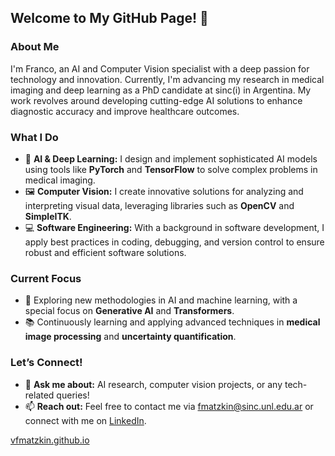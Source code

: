 ## Welcome to My GitHub Page! 👋

### About Me
I'm Franco, an AI and Computer Vision specialist with a deep passion for technology and innovation. Currently, I'm advancing my research in medical imaging and deep learning as a PhD candidate at sinc(i) in Argentina. My work revolves around developing cutting-edge AI solutions to enhance diagnostic accuracy and improve healthcare outcomes.

### What I Do
- 🔬 **AI & Deep Learning:** I design and implement sophisticated AI models using tools like **PyTorch** and **TensorFlow** to solve complex problems in medical imaging.
- 🖼️ **Computer Vision:** I create innovative solutions for analyzing and interpreting visual data, leveraging libraries such as **OpenCV** and **SimpleITK**.
- 💻 **Software Engineering:** With a background in software development, I apply best practices in coding, debugging, and version control to ensure robust and efficient software solutions.

### Current Focus
- 🌱 Exploring new methodologies in AI and machine learning, with a special focus on **Generative AI** and **Transformers**.
- 📚 Continuously learning and applying advanced techniques in **medical image processing** and **uncertainty quantification**.

### Let’s Connect!
- 💬 **Ask me about:** AI research, computer vision projects, or any tech-related queries!
- 📫 **Reach out:** Feel free to contact me via [fmatzkin@sinc.unl.edu.ar](mailto:fmatzkin@sinc.unl.edu.ar) or connect with me on [LinkedIn](https://www.linkedin.com/in/matzkin).

[vfmatzkin.github.io](https://vfmatzkin.github.io/)
